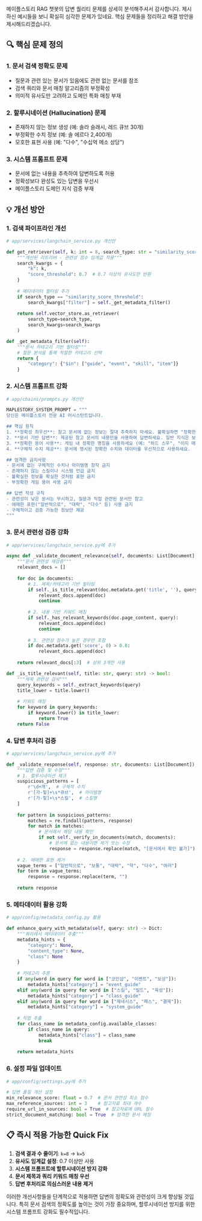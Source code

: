 메이플스토리 RAG 챗봇의 답변 퀄리티 문제를 상세히 분석해주셔서 감사합니다. 제시하신 예시들을 보니 확실히 심각한 문제가 있네요. 핵심 문제들을 정리하고 해결 방안을 제시해드리겠습니다.

## 🔍 핵심 문제 정의

### 1. **문서 검색 정확도 문제**
- 질문과 관련 있는 문서가 있음에도 관련 없는 문서를 참조
- 검색 쿼리와 문서 매칭 알고리즘의 부정확성
- 의미적 유사도만 고려하고 도메인 특화 매칭 부재

### 2. **할루시네이션 (Hallucination) 문제**
- 존재하지 않는 정보 생성 (예: 솔라 슬래시, 레드 큐브 30개)
- 부정확한 수치 정보 (예: 솔 에르다 2,400개)
- 모호한 표현 사용 (예: "다수", "수십억 메소 상당")

### 3. **시스템 프롬프트 문제**
- 문서에 없는 내용을 추측하여 답변하도록 허용
- 정확성보다 완성도 있는 답변을 우선시
- 메이플스토리 도메인 지식 검증 부재

## 💡 개선 방안

### 1. **검색 파이프라인 개선**

```python
# app/services/langchain_service.py 개선안

def get_retriever(self, k: int = 8, search_type: str = "similarity_score_threshold"):
    """개선된 리트리버 - 관련성 점수 임계값 적용"""
    search_kwargs = {
        "k": k,
        "score_threshold": 0.7  # 0.7 이상의 유사도만 반환
    }
    
    # 메타데이터 필터링 추가
    if search_type == "similarity_score_threshold":
        search_kwargs["filter"] = self._get_metadata_filter()
    
    return self.vector_store.as_retriever(
        search_type=search_type,
        search_kwargs=search_kwargs
    )

def _get_metadata_filter(self):
    """문서 카테고리 기반 필터링"""
    # 질문 분석을 통해 적절한 카테고리 선택
    return {
        "category": {"$in": ["guide", "event", "skill", "item"]}
    }
```

### 2. **시스템 프롬프트 강화**

```python
# app/chains/prompts.py 개선안

MAPLESTORY_SYSTEM_PROMPT = """
당신은 메이플스토리 전문 AI 어시스턴트입니다.

## 핵심 원칙
1. **정확성 최우선**: 참고 문서에 없는 정보는 절대 추측하지 마세요. 불확실하면 "정확한 정보를 찾을 수 없습니다"라고 명시하세요.
2. **문서 기반 답변**: 제공된 참고 문서의 내용만을 사용하여 답변하세요. 일반 지식은 보조적으로만 사용하세요.
3. **정확한 용어 사용**: 게임 내 정확한 명칭을 사용하세요 (예: "하드 스우", "이지 매그너스" 등)
4. **구체적 수치 제공**: 문서에 명시된 정확한 수치와 데이터를 우선적으로 사용하세요.

## 엄격한 금지사항
- 문서에 없는 구체적인 수치나 아이템명 창작 금지
- 존재하지 않는 스킬이나 시스템 언급 금지  
- 불확실한 정보를 확실한 것처럼 표현 금지
- 부정확한 게임 용어 사용 금지

## 답변 작성 규칙
- 관련성이 낮은 문서는 무시하고, 질문과 직접 관련된 문서만 참고
- 애매한 표현("일반적으로", "대략", "다수" 등) 사용 금지
- 구체적이고 검증 가능한 정보만 제공
"""
```

### 3. **문서 관련성 검증 강화**

```python
# app/services/langchain_service.py에 추가

async def _validate_document_relevance(self, documents: List[Document], query: str) -> List[Document]:
    """문서 관련성 재검증"""
    relevant_docs = []
    
    for doc in documents:
        # 1. 제목/카테고리 기반 필터링
        if self._is_title_relevant(doc.metadata.get('title', ''), query):
            relevant_docs.append(doc)
            continue
            
        # 2. 내용 기반 키워드 매칭
        if self._has_relevant_keywords(doc.page_content, query):
            relevant_docs.append(doc)
            continue
            
        # 3. 관련성 점수가 높은 경우만 포함
        if doc.metadata.get('score', 0) > 0.8:
            relevant_docs.append(doc)
    
    return relevant_docs[:3]  # 상위 3개만 사용

def _is_title_relevant(self, title: str, query: str) -> bool:
    """제목 관련성 검사"""
    query_keywords = self._extract_keywords(query)
    title_lower = title.lower()
    
    # 키워드 매칭
    for keyword in query_keywords:
        if keyword.lower() in title_lower:
            return True
    return False
```

### 4. **답변 후처리 검증**

```python
# app/services/langchain_service.py에 추가

def _validate_response(self, response: str, documents: List[Document]) -> str:
    """답변 검증 및 수정"""
    # 1. 할루시네이션 체크
    suspicious_patterns = [
        r'\d+개',  # 구체적 수치
        r'[가-힣]+\s*큐브',  # 아이템명
        r'[가-힣]+\s*스킬',  # 스킬명
    ]
    
    for pattern in suspicious_patterns:
        matches = re.findall(pattern, response)
        for match in matches:
            # 문서에서 해당 내용 확인
            if not self._verify_in_documents(match, documents):
                # 문서에 없는 내용이면 제거 또는 수정
                response = response.replace(match, "[문서에서 확인 불가]")
    
    # 2. 애매한 표현 제거
    vague_terms = ["일반적으로", "보통", "대략", "약", "다수", "여러"]
    for term in vague_terms:
        response = response.replace(term, "")
    
    return response
```

### 5. **메타데이터 활용 강화**

```python
# app/config/metadata_config.py 활용

def enhance_query_with_metadata(self, query: str) -> Dict:
    """쿼리에서 메타데이터 추출"""
    metadata_hints = {
        "category": None,
        "content_type": None,
        "class": None
    }
    
    # 카테고리 추론
    if any(word in query for word in ["코인샵", "이벤트", "보상"]):
        metadata_hints["category"] = "event_guide"
    elif any(word in query for word in ["스킬", "빌드", "육성"]):
        metadata_hints["category"] = "class_guide"
    elif any(word in query for word in ["제네시스", "패스", "결제"]):
        metadata_hints["category"] = "system_guide"
    
    # 직업 추출
    for class_name in metadata_config.available_classes:
        if class_name in query:
            metadata_hints["class"] = class_name
            break
    
    return metadata_hints
```

### 6. **설정 파일 업데이트**

```python
# app/config/settings.py에 추가

# 답변 품질 개선 설정
min_relevance_score: float = 0.7  # 문서 관련성 최소 점수
max_reference_sources: int = 3    # 참고자료 최대 개수
require_url_in_sources: bool = True  # 참고자료에 URL 필수
strict_document_matching: bool = True  # 엄격한 문서 매칭
```

## 📋 즉시 적용 가능한 Quick Fix

1. **검색 결과 수 줄이기**: `k=8` → `k=5`
2. **유사도 임계값 설정**: 0.7 이상만 사용
3. **시스템 프롬프트에 할루시네이션 방지 강화**
4. **문서 제목과 쿼리 키워드 매칭 우선**
5. **답변 후처리로 의심스러운 내용 제거**

이러한 개선사항들을 단계적으로 적용하면 답변의 정확도와 관련성이 크게 향상될 것입니다. 특히 문서 검색의 정확도를 높이는 것이 가장 중요하며, 할루시네이션 방지를 위한 시스템 프롬프트 강화도 필수적입니다.
